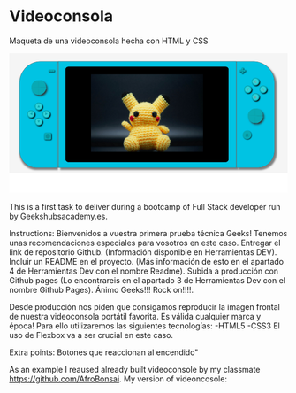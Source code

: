 # Videoconsola
Maqueta de una videoconsola hecha con HTML y CSS

![ScreenShot](Images/print_screen_done.png)

This is a first task to deliver during a bootcamp of Full Stack developer run by Geekshubsacademy.es.

Instructions: 
Bienvenidos a vuestra primera prueba técnica Geeks!
Tenemos unas recomendaciones especiales para vosotros en este caso.
Entregar el link de repositorio Github. (Información disponible en Herramientas DEV).
Incluir un README en el proyecto. (Más información de esto en el apartado 4 de Herramientas Dev con el nombre Readme).
Subida a producción con Github pages (Lo encontrareis en el apartado 3 de Herramientas Dev con el nombre Github Pages).
Ánimo Geeks!!! Rock on!!!!.

Desde producción nos piden que consigamos reproducir la imagen frontal de nuestra videoconsola portátil favorita.
Es válida cualquier marca y época! Para ello utilizaremos las siguientes tecnologías:
-HTML5
-CSS3
El uso de Flexbox va a ser crucial en este caso.

Extra points:
Botones que reaccionan al encendido"

As an example I reaused already built videoconsole by my classmate https://github.com/AfroBonsai. 
My version of videoncosole: 


